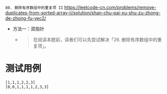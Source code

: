 
`80. 删除有序数组中的重复项 II` https://leetcode-cn.com/problems/remove-duplicates-from-sorted-array-ii/solution/shan-chu-pai-xu-shu-zu-zhong-de-zhong-fu-yec2/
- 方法一：双指针
  * > 在阅读本题前，读者们可以先尝试解决「26. 删除有序数组中的重复项」。

# 测试用例

```
[1,1,1,2,2,3]
[0,0,1,1,1,1,2,3,3]
```

